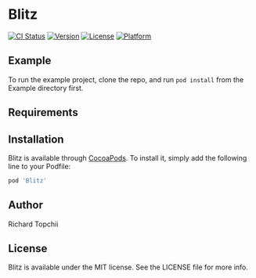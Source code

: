 # Blitz

[![CI Status](http://img.shields.io/travis/richardtop/Blitz.svg?style=flat)](https://travis-ci.org/richardtop/Blitz)
[![Version](https://img.shields.io/cocoapods/v/Blitz.svg?style=flat)](http://cocoapods.org/pods/Blitz)
[![License](https://img.shields.io/cocoapods/l/Blitz.svg?style=flat)](http://cocoapods.org/pods/Blitz)
[![Platform](https://img.shields.io/cocoapods/p/Blitz.svg?style=flat)](http://cocoapods.org/pods/Blitz)

## Example

To run the example project, clone the repo, and run `pod install` from the Example directory first.

## Requirements

## Installation

Blitz is available through [CocoaPods](http://cocoapods.org). To install
it, simply add the following line to your Podfile:

```ruby
pod 'Blitz'
```

## Author

Richard Topchii

## License

Blitz is available under the MIT license. See the LICENSE file for more info.

